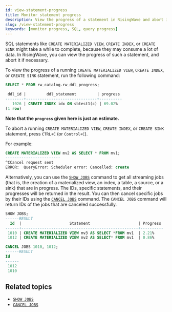 ```yaml
---
id: view-statement-progress
title: Monitor statement progress
description: View the progress of a statement in RisingWave and abort it if it takes too long.
slug: /view-statement-progress
keywords: [monitor progress, SQL, query progress]
---
```

<head>
  <link rel="canonical" href="https://docs.risingwave.com/docs/current/view-statement-progress/" />
</head>

SQL statements like `CREATE MATERIALIZED VIEW`, `CREATE INDEX`, or `CREATE SINK` might take a while to complete, because they may consume a lot of data. In RisingWave, you can view the progress of such a statement, and abort it if necessary.

To view the progress of a running `CREATE MATERIALIZED VIEW`, `CREATE INDEX`, or `CREATE SINK` statement, run the following command:

```sql
SELECT * FROM rw_catalog.rw_ddl_progress;

 ddl_id |         ddl_statement         | progress
--------+-------------------------------+----------
   1026 | CREATE INDEX idx ON sbtest1(c) | 69.02%
(1 row)

```

**Note that the `progress` given here is just an estimate.**

To abort a running `CREATE MATERIALIZED VIEW`, `CREATE INDEX`, or `CREATE SINK` statement, press `CTRL+C` (or `Control+C`).

For example:

```sql
CREATE MATERIALIZED VIEW mv2 AS SELECT * FROM mv1;
------------------------
^CCancel request sent
ERROR:  QueryError: Scheduler error: Cancelled: create
```

Alternatively, you can use the [`SHOW JOBS`](/sql/commands/sql-show-jobs.md) command to get all streaming jobs (that is, the creation of a materialized view, an index, a table, a source, or a sink) that are in progress. The IDs, specific statements, and their progresses will be returned in the result. You can then cancel specific jobs by their IDs using the [`CANCEL JOBS`](/sql/commands/sql-cancel-jobs.md) command. The `CANCEL JOBS` command will return IDs of the jobs that are canceled successfully.

```sql title="Show all jobs"
SHOW JOBS;
------RESULT
  Id  |                     Statement                     | Progress
------+---------------------------------------------------+----------
 1010 | CREATE MATERIALIZED VIEW mv3 AS SELECT *FROM mv1  | 2.21%
 1012 | CREATE MATERIALIZED VIEW mv2 AS SELECT* FROM mv1  | 0.86%
```

```sql title="Cancel jobs"
CANCEL JOBS 1010, 1012;
------RESULT
Id
------
 1012
 1010
 ```

## Related topics

- [`SHOW JOBS`](/sql/commands/sql-show-jobs.md)
- [`CANCEL JOBS`](/sql/commands/sql-cancel-jobs.md)
